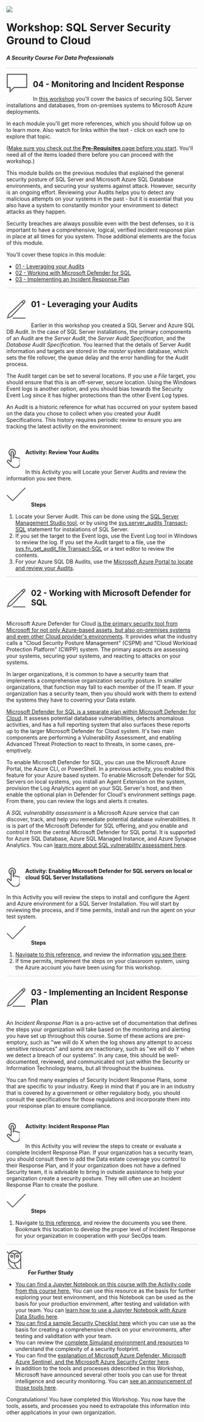 <img style="float: left; margin: 0px 15px 15px 0px;" src="https://raw.githubusercontent.com/microsoft/sqlworkshops/master/graphics/Lock-2.png">

# Workshop: SQL Server Security Ground to Cloud

#### <i>A Security Course For Data Professionals</i>

<p style="border-bottom: 1px solid lightgrey;"></p>

<img style="float: left; margin: 0px 15px 15px 0px;" src="../graphics/textbubble.png"> <h2>04 - Monitoring and Incident Response</h2>

In <a href="https://github.com/David-Seis/SecureYourAzureData" target="_blank">this workshop</a> you'll cover the basics of securing SQL Server installations and databases, from on-premises systems to Microsoft Azure deployments.

In each module you'll get more references, which you should follow up on to learn more. Also watch for links within the text - click on each one to explore that topic.

(<a href="https://github.com/David-Seis/SecureYourAzureData/blob/main/SQLSecurity/00%20-%20Pre-Requisites.md" target="_blank">Make sure you check out the <b>Pre-Requisites</b> page before you start</a>. You'll need all of the items loaded there before you can proceed with the workshop.)

This module builds on the previous modules that explained the general security posture of SQL Server and Microsoft Azure SQL Database environments, and securing your systems against attack. However, security is an ongoing effort. Reviewing your Audits helps you to detect any malicious attempts on your systems in the past - but it is essential that you also have a system to constantly monitor your environment to detect attacks as they happen. 

Security  breaches are always possible even with the best defenses, so it is important to have a comprehensive, logical, verified incident response plan in place at all times for you system. Those additional elements are the focus of this module. 

You'll cover these topics in this module:
<ul>
  <li><a href="#01" target="_blank">01 - Leveraging your Audits</li></a>
  <li><a href="#02" target="_blank">02 - Working with Microsoft Defender for SQL</li></a>
  <li><a href="#03" target="_blank">03 - Implementing an Incident Response Plan</li></a>
</ul>

<p style="border-bottom: 1px solid lightgrey;"></p>

[//]: <> (================================= ========= =========================================================)
[//]: <> (================================= ========= =========================================================)
[//]: <> (================================= Section 1 =========================================================)
[//]: <> (================================= ========= =========================================================)
[//]: <> (================================= ========= =========================================================)

<h2 id="01"><img style="float: left; margin: 0px 15px 15px 0px;" src="../graphics/pencil2.png">01 - Leveraging your Audits</h2>
<br>
Earlier in this workshop you created a SQL Server and Azure SQL DB Audit. In the case of SQL Server installations, the primary components of an Audit are the <i>Server Audit</i>, the <i>Server Audit Specification</i>, and the <i>Database Audit Specification</i>. You learned that the details of Server Audit information and targets are stored in the <i>master</i> system database, which sets the file rollover, the queue delay and the error handling for the Audit process.

The Audit target can be set to several locations. If you use a <i>File</i> target, you should ensure that this is an off-server, secure location. Using the Windows Event logs is another option, and you should bias towards the Security Event Log since it has higher protections than the other Event Log types.

An Audit is a historic reference for what has occurred on your system based on the data you chose to collect when you created your Audit Specifications. This history requires periodic review to ensure you are tracking the latest activity on the environment.

<br>
<h4><img style="float: left; margin: 0px 15px 15px 0px;" src="../graphics/point1.png"><b>Activity: Review Your Audits</b></h4>
<br>
In this Activity you will Locate your Server Audits and review the information you see there. 

<p><img style="margin: 0px 15px 15px 0px;" src="../graphics/checkmark.png"><b>Steps</b></p>
<ol type="1">
  <li> Locate your Server Audit. This can be done using the <a href="https://docs.microsoft.com/en-us/sql/relational-databases/security/auditing/view-a-sql-server-audit-log?view=sql-server-ver16#SSMSProcedure">SQL Server Management Studio tool</a>, or by using the <a href="https://docs.microsoft.com/en-us/sql/relational-databases/system-catalog-views/sys-server-audits-transact-sql?view=sql-server-ver16">sys.server_audits Transact-SQL</a> statement for instalations of SQL Server. 
  <li>If you set the target to the Event logs, use the Event Log tool in Windows to review the log. If you set the Audit target to a file, use the <a href="https://docs.microsoft.com/en-us/sql/relational-databases/system-functions/sys-fn-get-audit-file-transact-sql?view=sql-server-ver16">sys.fn_get_audit_file Transact-SQL</a> or a text editor to review the contents.</li>
  <li> For your Azure SQL DB Audits, use the <a href="https://docs.microsoft.com/en-us/azure/azure-sql/database/auditing-overview?view=azuresql#subheading-3">Microsoft Azure Portal to locate and review your Audits</a>.</li>
</ol>

<p style="border-bottom: 1px solid lightgrey;"></p>

[//]: <> (================================= ========= =========================================================)
[//]: <> (================================= ========= =========================================================)
[//]: <> (================================= Section 2 =========================================================)
[//]: <> (================================= ========= =========================================================)
[//]: <> (================================= ========= =========================================================)

<h2 id="02"><img style="float: left; margin: 0px 15px 15px 0px;" src="../graphics/pencil2.png">02 - Working with Microsoft Defender for SQL</h2>
<br>
Microsoft Azure Defender for Cloud <a href="https://docs.microsoft.com/en-us/azure/defender-for-cloud/defender-for-cloud-introduction">is the primary security tool from Microsoft for not only Azure-based assets, but also on-premises systems and even other Cloud provider's environments</a>.  It provides what the industry calls a "Cloud Security Posture Management" (CSPM) and "Cloud Workload Protection Platform" (CWPP) system. The primary aspects are assessing your systems, securing your systems, and reacting to attacks on your systems.

In larger organizations, it is common to have a security team that implements a comprehensive organization security posture. In smaller organizations, that function may fall to each member of the IT team. If your organization has a security team, then you should work with them to extend the systems they have to covering your Data estate.

<a href="https://docs.microsoft.com/en-us/azure/azure-sql/database/azure-defender-for-sql?view=azuresql">Microsoft Defender for SQL is a separate plan within Microsoft Defender for Cloud</a>. It asseses potential database vulnerabilities, detects anomalous activities, and has a full reporting system that also surfaces these reports up to the larger Microsoft Defender for Cloud system. It's two main components are performing a Vulnerability Assessment, and enabling Advanced Threat Protection to react to threats, in some cases, pre-emptively.

To enable Microsoft Defender for SQL, you can use the Microsoft Azure Portal, the Azure CLI, or PowerShell. In a previous activity, you enabled this feature for your Azure based system. To enable Microsoft Defender for SQL Servers on local systems, you install an Agent Extension on the system, provision the Log Analytics agent on your SQL Server's host, and then enable the optional plan in Defender for Cloud's environment settings page. From there, you can review the logs and alerts it creates. 

A <i>SQL vulnerability assessment</i> is a Microsoft Azure service that can discover, track, and help you remediate potential database vulnerabilities. It is is part of the Microsoft Defender for SQL offering, and you enable and control it from the central Microsoft Defender for SQL portal. It is supported for Azure SQL Database, Azure SQL Managed Instance, and Azure Synapse Analytics. You can <a href="https://docs.microsoft.com/en-us/azure/azure-sql/database/sql-vulnerability-assessment?view=azuresql&tabs=azure-powershell">learn more about SQL vulnerability assessment here</a>.

<br>
<h4><img style="float: left; margin: 0px 15px 15px 0px;" src="../graphics/point1.png"><b>Activity: Enabling Microsoft Defender for SQL servers on local or cloud SQL Server Installations</b></h4>
<br>
In this Activity you will review the steps to install and configure the Agent and Azure environment for a SQL Server Installation. You will start by reviewing the process, and if time permits, install and run the agent on your test system.

<p><img style="margin: 0px 15px 15px 0px;" src="../graphics/checkmark.png"><b>Steps</b></p>
<ol type="1">
  <li> <a href="https://docs.microsoft.com/en-us/azure/defender-for-cloud/defender-for-sql-usage#set-up-advanced-data-security-for-sql-machines">Navigate to this reference</a>, and review the information <a href="https://www.youtube.com/watch?v=V7RdB6RSVpc">you see there</a>.</li>
  <li> If time permits, implement the steps on your classroom system, using the Azure account you have been using for this workshop.</li>
</ol>

<p style="border-bottom: 1px solid lightgrey;"></p>

[//]: <> (================================= ========= =========================================================)
[//]: <> (================================= ========= =========================================================)
[//]: <> (================================= Section 3 =========================================================)
[//]: <> (================================= ========= =========================================================)
[//]: <> (================================= ========= =========================================================)

<h2 id="03"><img style="float: left; margin: 0px 15px 15px 0px;" src="../graphics/pencil2.png">03 - Implementing an Incident Response Plan</h2>
<br>
An <i>Incident Response Plan</i> is a pro-active set of documentation that defines the steps your organization will take based on the monitoring and alerting you have set up throughout this course. Some of these actions are pre-emptory, such as "we will do X when the log shows any attempt to access sensitive resources" and some are reactionary, such as "we will do Y when we detect a breach of our systems". In any case, this should be well-documented, reviewed, and communicated not just within the Security or Information Technology teams,  but all throughout the business.

You can find many examples of Security Incident Response Plans, some that are specific to your industry. Keep in mind that if you are in an industry that is covered by a government or other regulatory body, you should consult the specifications for those regulations and incorporate them into your response plan to ensure compliance.  
<br>
<h4><img style="float: left; margin: 0px 15px 15px 0px;" src="../graphics/point1.png"><b>Activity: Incident Response Plan</b></h4>
<br>
In this Activity you will review the steps to create or evaluate a complete Incident Response Plan. If your organization has a security team, you should consult them to add the Data estate coverage you control to their Response Plan, and if your organization does not have a defined Security team, it is advisable to bring in outside assistance to help your organization create a security posture. They will often use an Incident Response Plan to create the posture.

<p><img style="margin: 0px 15px 15px 0px;" src="../graphics/checkmark.png"><b>Steps</b></p>
<ol type="1">
  <li> Navigate <a href = "https://docs.microsoft.com/en-us/security/compass/incident-response-overview">to this reference</a>, and review the documents you see there. Bookmark this location to develop the proper level of Incident Response for your organization in cooperation with your SecOps team. 
</ol>

<p style="border-bottom: 1px solid lightgrey;"></p>

[//]: <> (================================= ========= =========================================================)
[//]: <> (================================= ========= =========================================================)
[//]: <> (================================= Closing   =========================================================)
[//]: <> (================================= ========= =========================================================)
[//]: <> (================================= ========= =========================================================)

<p><img style="margin: 0px 15px 15px 0px;" src="../graphics/owl.png"><b>For Further Study</b></p>
<ul>
    <li><a href="https://github.com/David-Seis/SecureYourAzureData/blob/main/SQLSecurity/Security%20Audit%20Notebook.ipynb" target="_blank">You can find a Jupyter Notebook on this course with the Activity code from this course here.</a> You can use this resource as the basis for further exploring your test environment, and this Notebook can be used as the basis for your production envirnment, after testing and validation with your team. You can <a href="https://docs.microsoft.com/en-us/sql/azure-data-studio/notebooks/notebooks-guidance?view=sql-server-ver16">learn how to use a Jupyter Notebook with Azure Data Studio here</a>.</li>
    <li><a href="https://github.com/David-Seis/SecureYourAzureData/blob/main/SQLSecurity/Security%20Checklist%20Template.md" target="_blank">You can find a sample Security Checklist here</a> which you can use as the basis for creating a comprehensive check on your environments, after testing and validitation with your team.</li>
    <li>You can review the <a href="https://www.microsoft.com/security/blog/2021/05/20/simuland-understand-adversary-tradecraft-and-improve-detection-strategies/">complete Simuland environment and resources</a> to understand the complexity of a security footprint.</li>
    <li>You can find the <a href="https://techcommunity.microsoft.com/t5/itops-talk-blog/what-s-the-difference-between-azure-security-center-azure/ba-p/2155188")">explanation of Microsoft Azure Defender, Microsoft Azure Sentinel, and the Microsoft Azure Security Center here</a>.</li>
    <li>In addition to the tools and processes ddescribed in this Workshop, Microsoft have announced several other tools you can use for threat intelligence and security monitoring. You can <a href="https://www.microsoft.com/security/blog/2022/08/02/microsoft-announces-new-solutions-for-threat-intelligence-and-attack-surface-management/">see an announcement of those tools here</a>.</li>
</ul>

Congratulations! You have completed this Workshop. You now have the tools, assets, and processes you need to extrapolate this information into other applications in your own organization.

